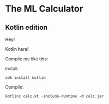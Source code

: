 # The ML Calculator
## Kotlin edition

Hey!

Kotlin here!

Compile me like this:

Install:
    
    sdk install kotlin

Compile:
    
    kotlinc calc.kt -include-runtime -d calc.jar
